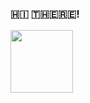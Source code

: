 ###    ​🇭​​🇮​ ​🇹​​🇭​​🇪​​🇷​​🇪​!
<img src="https://art.pixilart.com/sr2712ab0b35ecd.gif" width="100"/>
<!--
**angerris/angerris** is a ✨ _special_ ✨ repository because its `README.md` (this file) appears on your GitHub profile.

Here are some ideas to get you started:

- 🔭 I’m currently working on ...
- 🌱 I’m currently learning ...
- 👯 I’m looking to collaborate on ...
- 🤔 I’m looking for help with ...
- 💬 Ask me about ...
- 📫 How to reach me: ...
- 😄 Pronouns: ...
- ⚡ Fun fact: ...
-->
